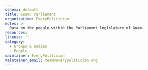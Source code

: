```yaml
---
schema: default
title: Guam: Parliament
organization: EveryPolitician
notes: >-
  Data on the people within the Parliament legislature of Guam.
resources:
license: ''
category:
  - Groups & Bodies
  - People
maintainer: EveryPolitician
maintainer_email: team@everypolitician.org
---
```

